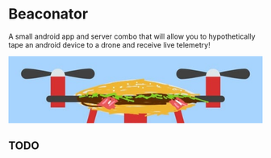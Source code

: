 # Beaconator
A small android app and server combo that will allow you to hypothetically tape an android device to a drone and receive live telemetry!

 ![Drone as a hamburger](https://raw.githubusercontent.com/StevenPG/Beaconator/main/beaconator.jpg)

## TODO
